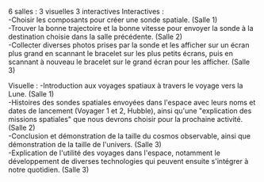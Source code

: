 6 salles : 3 visuelles 3 interactives
Interactives : <br/> 
   -Choisir les composants pour créer une sonde spatiale. (Salle 1) <br/>
   -Trouver la bonne trajectoire et la bonne vitesse pour envoyer la sonde à la destination choisie dans la salle précédente. (Salle 2) <br/>
   -Collecter diverses photos prises par la sonde et les afficher sur un écran plus grand en scannant le bracelet sur les plus petits écrans, puis en scannant à nouveau le bracelet sur le grand écran pour les afficher. (Salle 3)<br/>

Visuelle :
   -Introduction aux voyages spatiaux à travers le voyage vers la Lune. (Salle 1)<br/>
   -Histoires des sondes spatiales envoyées dans l'espace avec leurs noms et dates de lancement (Voyager 1 et 2, Hubble), ainsi qu'une "explication des missions spatiales" que nous devrons choisir pour la prochaine activité.(Salle 2)<br/>
   -Conclusion et démonstration de la taille du cosmos observable, ainsi que démonstration de la taille de l'univers. (Salle 3) <br/>
   -Explication de l'utilité des voyages dans l'espace, notamment le développement de diverses technologies qui peuvent ensuite s'intégrer à notre quotidien. (Salle 3) <br/>
   
